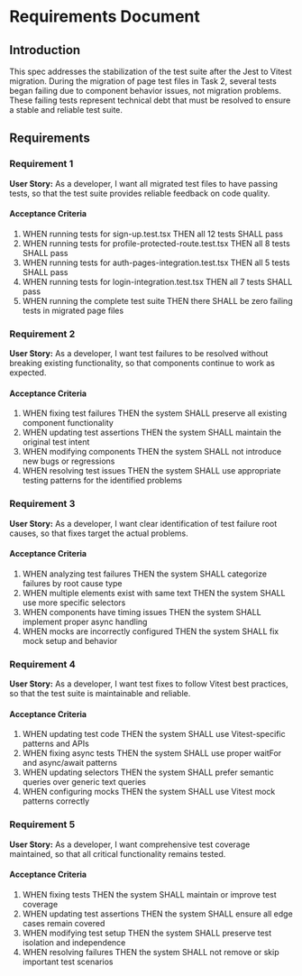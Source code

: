 # Requirements Document

## Introduction

This spec addresses the stabilization of the test suite after the Jest to Vitest migration. During the migration of page test files in Task 2, several tests began failing due to component behavior issues, not migration problems. These failing tests represent technical debt that must be resolved to ensure a stable and reliable test suite.

## Requirements

### Requirement 1

**User Story:** As a developer, I want all migrated test files to have passing tests, so that the test suite provides reliable feedback on code quality.

#### Acceptance Criteria

1. WHEN running tests for sign-up.test.tsx THEN all 12 tests SHALL pass
2. WHEN running tests for profile-protected-route.test.tsx THEN all 8 tests SHALL pass  
3. WHEN running tests for auth-pages-integration.test.tsx THEN all 5 tests SHALL pass
4. WHEN running tests for login-integration.test.tsx THEN all 7 tests SHALL pass
5. WHEN running the complete test suite THEN there SHALL be zero failing tests in migrated page files

### Requirement 2

**User Story:** As a developer, I want test failures to be resolved without breaking existing functionality, so that components continue to work as expected.

#### Acceptance Criteria

1. WHEN fixing test failures THEN the system SHALL preserve all existing component functionality
2. WHEN updating test assertions THEN the system SHALL maintain the original test intent
3. WHEN modifying components THEN the system SHALL not introduce new bugs or regressions
4. WHEN resolving test issues THEN the system SHALL use appropriate testing patterns for the identified problems

### Requirement 3

**User Story:** As a developer, I want clear identification of test failure root causes, so that fixes target the actual problems.

#### Acceptance Criteria

1. WHEN analyzing test failures THEN the system SHALL categorize failures by root cause type
2. WHEN multiple elements exist with same text THEN the system SHALL use more specific selectors
3. WHEN components have timing issues THEN the system SHALL implement proper async handling
4. WHEN mocks are incorrectly configured THEN the system SHALL fix mock setup and behavior

### Requirement 4

**User Story:** As a developer, I want test fixes to follow Vitest best practices, so that the test suite is maintainable and reliable.

#### Acceptance Criteria

1. WHEN updating test code THEN the system SHALL use Vitest-specific patterns and APIs
2. WHEN fixing async tests THEN the system SHALL use proper waitFor and async/await patterns
3. WHEN updating selectors THEN the system SHALL prefer semantic queries over generic text queries
4. WHEN configuring mocks THEN the system SHALL use Vitest mock patterns correctly

### Requirement 5

**User Story:** As a developer, I want comprehensive test coverage maintained, so that all critical functionality remains tested.

#### Acceptance Criteria

1. WHEN fixing tests THEN the system SHALL maintain or improve test coverage
2. WHEN updating test assertions THEN the system SHALL ensure all edge cases remain covered
3. WHEN modifying test setup THEN the system SHALL preserve test isolation and independence
4. WHEN resolving failures THEN the system SHALL not remove or skip important test scenarios